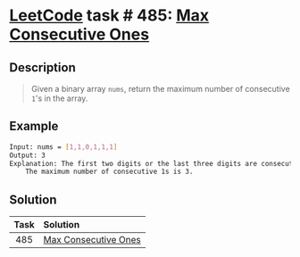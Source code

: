 # [LeetCode][leetcode] task # 485: [Max Consecutive Ones][task]

Description
-----------

> Given a binary array `nums`, return the maximum number of consecutive `1`'s in the array.

 Example
-------

```sh
Input: nums = [1,1,0,1,1,1]
Output: 3
Explanation: The first two digits or the last three digits are consecutive 1s.
    The maximum number of consecutive 1s is 3.
```

Solution
--------

| Task | Solution                         |
|:----:|:---------------------------------|
| 485  | [Max Consecutive Ones][solution] |


[leetcode]: <http://leetcode.com/>
[task]: <https://leetcode.com/problems/max-consecutive-ones/>
[solution]: <https://github.com/wellaxis/witalis-jkit/blob/main/module/tasks/src/main/java/com/witalis/jkit/tasks/core/task/leetcode/h5/p485/option/Practice.java>
